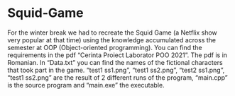 # Squid-Game 
For the winter break we had to recreate the Squid Game (a Netflix show very popular at that time) using the knowledge accumulated across the semester at OOP (Object-oriented programming). You can find the requirements in the pdf “Cerinta Proiect Laborator POO 2021”. The pdf is in Romanian. In “Data.txt” you can find the names of the fictional characters that took part in the game. “test1 ss1.png”, “test1 ss2.png”, “test2 ss1.png”, “test1 ss2.png” are the result of 2 different runs of the program, “main.cpp” is the source program and “main.exe” the executable.
